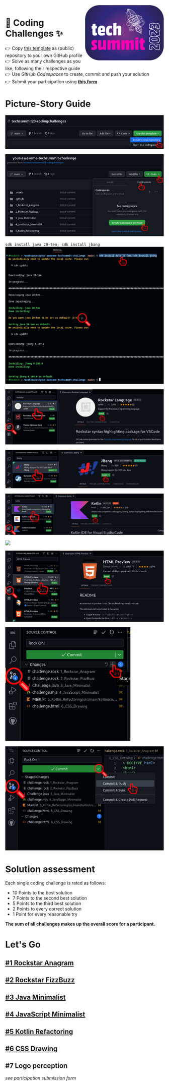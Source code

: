 <img align="right" width="250" src=".assets/button.png">

# 🚀 Coding Challenges ✨

👉 Copy [this template](https://github.com/heubeck/techsummit23-codingchallenges/generate) as (public) repository to your own GitHub profile<br/>
👉 Solve as many challenges as you like, following their respective guide<br/>
👉 Use _GitHub Codespaces_ to create, commit and push your solution<br/>
👉 Submit your participation using **[this form](https://forms.office.com/e/0CenbaEQcp)**<br/>

# Picture-Story Guide

![](.assets/1_generate_repo.png)

![](.assets/2_open_codespaces.png)

`sdk install java 20-tem; sdk install jbang`
![](.assets/3_install_sdks.png)

![](.assets/7_ext_rockstar.png)

![](.assets/5_ext_jbang.png)

![](.assets/6_ext_kotlin.png)

![](..assets/8_exec_jbang.png)

![](.assets/4_ext_html_preview.png)

![](.assets/9_git_stage.png)

![](.assets/10_git_push.png)

# Solution assessment

Each single coding challenge is rated as follows:

* 10 Points to the best solution
* 7 Points to the second best solution
* 5 Points to the third best solution
* 2 Points to every correct solution
* 1 Point for every reasonable try

**The sum of all challenges makes up the overall score for a participant.**

# Let's Go

## [#1 Rockstar Anagram](1_Rockstar_Anagram/)

## [#2 Rockstar FizzBuzz](2_Rockstar_FizzBuzz/)

## [#3 Java Minimalist](3_Java_Minimalist/)

## [#4 JavaScript Minimalist](4_JavaScript_Minimalist/)

## [#5 Kotlin Refactoring](5_Kotlin_Refactoring/)

## [#6 CSS Drawing](6_CSS_Drawing/)

## #7 Logo perception

_see participation submission form_
